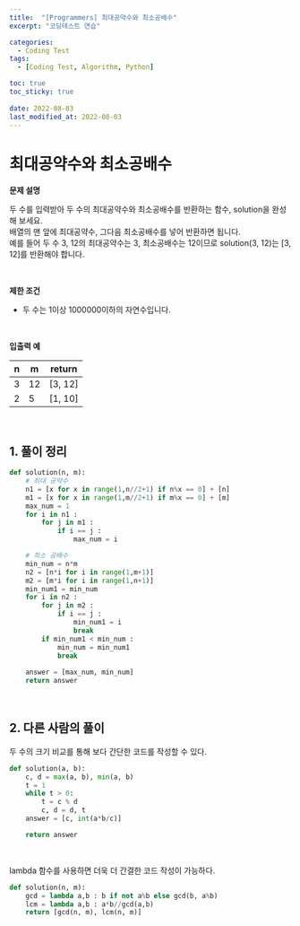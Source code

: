 ```yaml
---
title:  "[Programmers] 최대공약수와 최소공배수"
excerpt: "코딩테스트 연습"

categories:
  - Coding Test
tags:
  - [Coding Test, Algorithm, Python]

toc: true
toc_sticky: true
 
date: 2022-08-03
last_modified_at: 2022-08-03
---
```



# 최대공약수와 최소공배수

**문제 설명**

두 수를 입력받아 두 수의 최대공약수와 최소공배수를 반환하는 함수, solution을 완성해 보세요. <br>
배열의 맨 앞에 최대공약수, 그다음 최소공배수를 넣어 반환하면 됩니다. <br>
예를 들어 두 수 3, 12의 최대공약수는 3, 최소공배수는 12이므로 solution(3, 12)는 [3, 12]를 반환해야 합니다.

<br>

**제한 조건**

- 두 수는 1이상 1000000이하의 자연수입니다.


<br>

**입출력 예**

|n | m | return |
|---|---|---|
|3 | 12 | [3, 12]|
|2 | 5 | [1, 10]|




<br>

## 1. 풀이 정리

```python
def solution(n, m):
    # 최대 공약수
    n1 = [x for x in range(1,n//2+1) if n%x == 0] + [n]
    m1 = [x for x in range(1,m//2+1) if m%x == 0] + [m]
    max_num = 1
    for i in n1 : 
        for j in m1 : 
            if i == j : 
                max_num = i    

    # 최소 공배수
    min_num = n*m
    n2 = [n*i for i in range(1,m+1)]
    m2 = [m*i for i in range(1,n+1)]
    min_num1 = min_num
    for i in n2 : 
        for j in m2 : 
            if i == j : 
                min_num1 = i
                break
        if min_num1 < min_num : 
            min_num = min_num1
            break
    
    answer = [max_num, min_num]
    return answer
```


<br>

## 2. 다른 사람의 풀이
두 수의 크기 비교를 통해 보다 간단한 코드를 작성할 수 있다.

```python
def solution(a, b):
    c, d = max(a, b), min(a, b)
    t = 1
    while t > 0:
        t = c % d
        c, d = d, t
    answer = [c, int(a*b/c)]

    return answer
```
<br>

lambda 함수를 사용하면 더욱 더 간결한 코드 작성이 가능하다.

```python
def solution(n, m):
    gcd = lambda a,b : b if not a%b else gcd(b, a%b)
    lcm = lambda a,b : a*b//gcd(a,b)
    return [gcd(n, m), lcm(n, m)]
```
